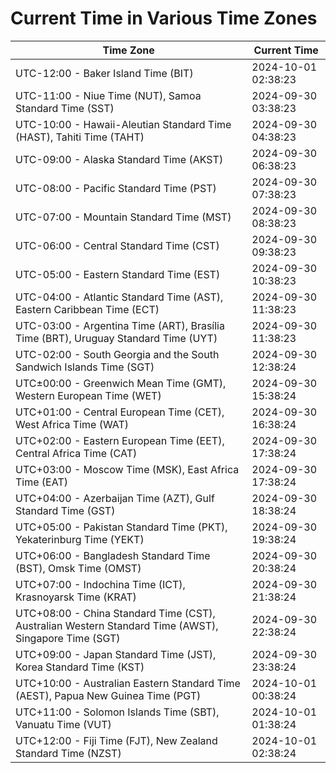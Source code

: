 # Current Time in Various Time Zones

| Time Zone | Current Time |
|-----------|--------------|
| UTC-12:00 - Baker Island Time (BIT) | 2024-10-01 02:38:23 |
| UTC-11:00 - Niue Time (NUT), Samoa Standard Time (SST) | 2024-09-30 03:38:23 |
| UTC-10:00 - Hawaii-Aleutian Standard Time (HAST), Tahiti Time (TAHT) | 2024-09-30 04:38:23 |
| UTC-09:00 - Alaska Standard Time (AKST) | 2024-09-30 06:38:23 |
| UTC-08:00 - Pacific Standard Time (PST) | 2024-09-30 07:38:23 |
| UTC-07:00 - Mountain Standard Time (MST) | 2024-09-30 08:38:23 |
| UTC-06:00 - Central Standard Time (CST) | 2024-09-30 09:38:23 |
| UTC-05:00 - Eastern Standard Time (EST) | 2024-09-30 10:38:23 |
| UTC-04:00 - Atlantic Standard Time (AST), Eastern Caribbean Time (ECT) | 2024-09-30 11:38:23 |
| UTC-03:00 - Argentina Time (ART), Brasília Time (BRT), Uruguay Standard Time (UYT) | 2024-09-30 11:38:23 |
| UTC-02:00 - South Georgia and the South Sandwich Islands Time (SGT) | 2024-09-30 12:38:24 |
| UTC±00:00 - Greenwich Mean Time (GMT), Western European Time (WET) | 2024-09-30 15:38:24 |
| UTC+01:00 - Central European Time (CET), West Africa Time (WAT) | 2024-09-30 16:38:24 |
| UTC+02:00 - Eastern European Time (EET), Central Africa Time (CAT) | 2024-09-30 17:38:24 |
| UTC+03:00 - Moscow Time (MSK), East Africa Time (EAT) | 2024-09-30 17:38:24 |
| UTC+04:00 - Azerbaijan Time (AZT), Gulf Standard Time (GST) | 2024-09-30 18:38:24 |
| UTC+05:00 - Pakistan Standard Time (PKT), Yekaterinburg Time (YEKT) | 2024-09-30 19:38:24 |
| UTC+06:00 - Bangladesh Standard Time (BST), Omsk Time (OMST) | 2024-09-30 20:38:24 |
| UTC+07:00 - Indochina Time (ICT), Krasnoyarsk Time (KRAT) | 2024-09-30 21:38:24 |
| UTC+08:00 - China Standard Time (CST), Australian Western Standard Time (AWST), Singapore Time (SGT) | 2024-09-30 22:38:24 |
| UTC+09:00 - Japan Standard Time (JST), Korea Standard Time (KST) | 2024-09-30 23:38:24 |
| UTC+10:00 - Australian Eastern Standard Time (AEST), Papua New Guinea Time (PGT) | 2024-10-01 00:38:24 |
| UTC+11:00 - Solomon Islands Time (SBT), Vanuatu Time (VUT) | 2024-10-01 01:38:24 |
| UTC+12:00 - Fiji Time (FJT), New Zealand Standard Time (NZST) | 2024-10-01 02:38:24 |
